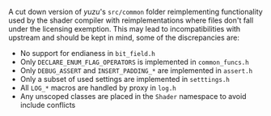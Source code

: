 A cut down version of *yuzu*'s `src/common` folder reimplementing functionality used by the shader compiler with reimplementations where files don't fall under the licensing exemption. This may lead to incompatibilities with upstream and should be kept in mind, some of the discrepancies are:
* No support for endianess in `bit_field.h`
* Only `DECLARE_ENUM_FLAG_OPERATORS` is implemented in `common_funcs.h`
* Only `DEBUG_ASSERT` and `INSERT_PADDING_*` are implemented in `assert.h`
* Only a subset of used settings are implemented in `setttings.h`
* All `LOG_*` macros are handled by proxy in `log.h`
* Any unscoped classes are placed in the `Shader` namespace to avoid include conflicts

